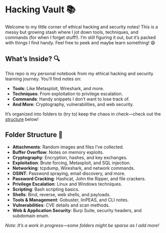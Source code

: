 # Hacking Vault 📚

Welcome to my little corner of ethical hacking and security notes! This is a messy but growing stash where I jot down tools, techniques, and commands (for when I forget stuff!). I’m still figuring it out, but it’s packed with things I find handy. Feel free to peek and maybe learn something! 😄

## What’s Inside? 🔍
This repo is my personal notebook from my ethical hacking and security learning journey. You’ll find notes on:
- **Tools**: Like Metasploit, Wireshark, and more.
- **Techniques**: From exploitation to privilege escalation.
- **Commands**: Handy snippets I don’t want to lose track of.
- **And More**: Cryptography, vulnerabilities, and web security.

It’s organized into folders to (try to) keep the chaos in check—check out the [structure](#folder-structure) below!

## Folder Structure 📂
- **Attachments**: Random images and files I’ve collected.
- **Buffer Overflow**: Notes on memory exploits.
- **Cryptography**: Encryption, hashes, and key exchanges.
- **Exploitation**: Brute forcing, Metasploit, and SQL injection.
- **Networking**: tcpdump, Wireshark, and network commands.
- **OSINT**: Password spraying, email discovery, and more.
- **Password Cracking**: Hashcat, John the Ripper, and file crackers.
- **Privilege Escalation**: Linux and Windows techniques.
- **Scripting**: Bash scripting basics.
- **Shells**: Bind, reverse, web shells, and payloads.
- **Tools & Management**: Gobuster, linPEAS, and CLI notes.
- **Vulnerabilities**: CVE details and scan methods.
- **Web & Application Security**: Burp Suite, security headers, and subdomain enum.

*Note: It’s a work in progress—some folders might be sparse as I add more!*
